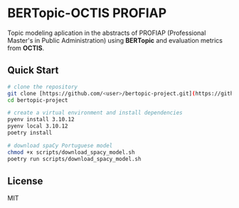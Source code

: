 # BERTopic-OCTIS PROFIAP

Topic modeling aplication in the abstracts of PROFIAP (Professional Master's in Public Administration) using **BERTopic** and evaluation metrics from **OCTIS**.


## Quick Start

```bash
# clone the repository
git clone [https://github.com/<user>/bertopic-project.git](https://github.com/souza-td/Profiap_abstracts_BERTopic_modelling)
cd bertopic-project

# create a virtual environment and install dependencies
pyenv install 3.10.12
pyenv local 3.10.12
poetry install

# download spaCy Portuguese model
chmod +x scripts/download_spacy_model.sh
poetry run scripts/download_spacy_model.sh
```

## License

MIT
